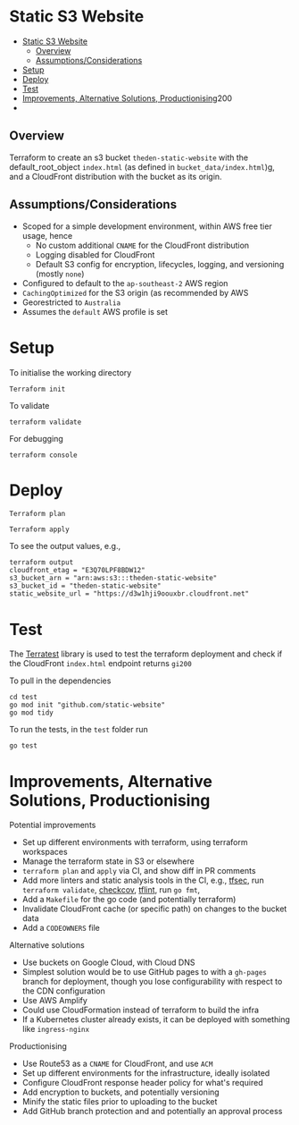 # Static S3 Website

- [Static S3 Website](#static-s3-website)
  * [Overview](#overview)
  * [Assumptions/Considerations](#assumptionsconsiderations)
- [Setup](#setup)
- [Deploy](#deploy)
- [Test](#test)
- [Improvements, Alternative Solutions, Productionising](#improvements-alternative-solutions-productionising)200
- 

## Overview 

Terraform to create an s3 bucket `theden-static-website` with the default_root_object `index.html` (as defined in `bucket_data/index.html`)g, and a CloudFront distribution with the bucket as its origin.

## Assumptions/Considerations

* Scoped for a simple development environment, within AWS free tier usage, hence
  * No custom additional `CNAME` for the CloudFront distribution
  * Logging disabled for CloudFront
  * Default S3 config for encryption, lifecycles, logging, and versioning (mostly `none`)
* Configured to default to the `ap-southeast-2` AWS region
* `CachingOptimized` for the S3 origin (as recommended by AWS
* Georestricted to `Australia`
* Assumes the `default` AWS profile is set


# Setup

To initialise the working directory

```shell
Terraform init
```

To validate 

```shell
terraform validate
```

For debugging 

```shell
terraform console
```

# Deploy

```shell
Terraform plan
```

```shell
Terraform apply
```

To see the output values, e.g.,

```shell
terraform output
cloudfront_etag = "E3Q70LPF8BDW12"
s3_bucket_arn = "arn:aws:s3:::theden-static-website"
s3_bucket_id = "theden-static-website"
static_website_url = "https://d3w1hji9oouxbr.cloudfront.net"
```

# Test

The [Terratest](https://github.com/gruntwork-io/terratest/) library is used to test the terraform deployment and check if the CloudFront `index.html` endpoint returns `gi200`

To pull in the dependencies

```shell
cd test
go mod init "github.com/static-website"
go mod tidy
```

To run the tests, in the `test` folder run

```shell
go test
```

# Improvements, Alternative Solutions, Productionising

Potential improvements
 
* Set up different environments with terraform, using terraform workspaces 
* Manage the terraform state in S3 or elsewhere
* `terraform plan` and `apply` via CI, and show diff in PR comments
* Add more linters and static analysis tools in the CI, e.g., [tfsec](https://github.com/aquasecurity/tfsec), run `terraform validate`, [checkcov](https://github.com/bridgecrewio/checkov), [tflint](https://github.com/terraform-linters/tflint), run `go fmt`, 
* Add a `Makefile` for the go code (and potentially terraform)
* Invalidate CloudFront cache (or specific path) on changes to the bucket data 
* Add a `CODEOWNERS` file

Alternative solutions

* Use buckets on Google Cloud, with Cloud DNS
* Simplest solution would be to use GitHub pages to with a `gh-pages` branch for deployment, though you lose configurability with respect to the CDN configuration
* Use AWS Amplify
* Could use CloudFormation instead of terraform to build the infra
* If a Kubernetes cluster already exists, it can be deployed with something like `ingress-nginx`

Productionising

* Use Route53 as a `CNAME` for CloudFront, and use `ACM`
* Set up different environments for the infrastructure, ideally isolated 
* Configure CloudFront response header policy for what's required
* Add encryption to buckets, and potentially versioning
* Minify the static files prior to uploading to the bucket
* Add GitHub branch protection and and potentially an approval process


